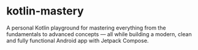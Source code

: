 # kotlin-mastery
A personal Kotlin playground for mastering everything from the fundamentals to advanced concepts — all while building a modern, clean and fully functional Android app with Jetpack Compose.
